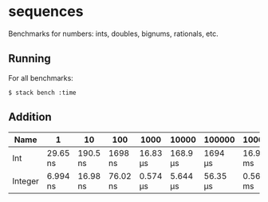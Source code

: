 # sequences

Benchmarks for numbers: ints, doubles, bignums, rationals, etc.

## Running

For all benchmarks:

    $ stack bench :time

<!-- RESULTS -->

## Addition

|Name|1|10|100|1000|10000|100000|1000000|
|---|---|---|---|---|---|---|---|
|Int|29.65 ns|190.5 ns|1698 ns|16.83 μs|168.9 μs|1694 μs|16.94 ms|
|Integer|6.994 ns|16.98 ns|76.02 ns|0.574 μs|5.644 μs|56.35 μs|0.560 ms|

